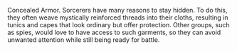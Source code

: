 Concealed Armor. Sorcerers have many reasons to stay hidden. To do this, they often weave mystically reinforced threads into their cloths, resulting in tunics and capes that look ordinary but offer protection. Other groups, such as spies, would love to have access to such garments, so they can avoid unwanted attention while still being ready for battle.